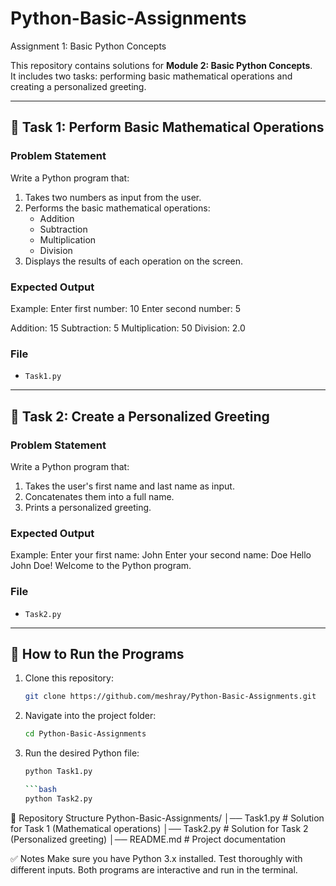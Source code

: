 # Python-Basic-Assignments
Assignment 1: Basic Python Concepts

This repository contains solutions for **Module 2: Basic Python Concepts**.  
It includes two tasks: performing basic mathematical operations and creating a personalized greeting.

---

## 📌 Task 1: Perform Basic Mathematical Operations

### Problem Statement
Write a Python program that:
1. Takes two numbers as input from the user.
2. Performs the basic mathematical operations:
   - Addition  
   - Subtraction  
   - Multiplication  
   - Division  
3. Displays the results of each operation on the screen.

### Expected Output
Example: 
Enter first number: 10
Enter second number: 5

Addition: 15
Subtraction: 5
Multiplication: 50
Division: 2.0

### File
- `Task1.py`

---    ---    ---      ---      ---      ---    

## 📌 Task 2: Create a Personalized Greeting

### Problem Statement
Write a Python program that:
1. Takes the user's first name and last name as input.
2. Concatenates them into a full name.
3. Prints a personalized greeting.

### Expected Output
Example:
Enter your first name: John
Enter your second name: Doe
Hello John Doe! Welcome to the Python program.

### File
- `Task2.py`

---    ---    ---      ---      ---      ---    

## 🚀 How to Run the Programs
1. Clone this repository:
   ```bash
   git clone https://github.com/meshray/Python-Basic-Assignments.git
2. Navigate into the project folder:
   ```bash
   cd Python-Basic-Assignments
3. Run the desired Python file:
   ```bash
   python Task1.py
   
   ```bash
   python Task2.py  

📂 Repository Structure
Python-Basic-Assignments/
│── Task1.py     # Solution for Task 1 (Mathematical operations)
│── Task2.py     # Solution for Task 2 (Personalized greeting)
│── README.md    # Project documentation

✅ Notes
Make sure you have Python 3.x installed.
Test thoroughly with different inputs.
Both programs are interactive and run in the terminal.
